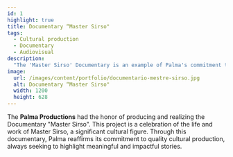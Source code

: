 ```yaml
---
id: 1
highlight: true
title: Documentary “Master Sirso"
tags:
  - Cultural production
  - Documentary
  - Audiovisual
description:
  "The 'Master Sirso' Documentary is an example of Palma's commitment to quality cultural production, highlighting Master Sirso's life."
image:
  url: /images/content/portfolio/documentario-mestre-sirso.jpg
  alt: Documentary “Master Sirso"
  width: 1200
  height: 628
---
```

The **Palma Productions** had the honor of producing and realizing the Documentary "Master Sirso". This project is a celebration of the life and work of Master Sirso, a significant cultural figure. Through this documentary, Palma reaffirms its commitment to quality cultural production, always seeking to highlight meaningful and impactful stories.

